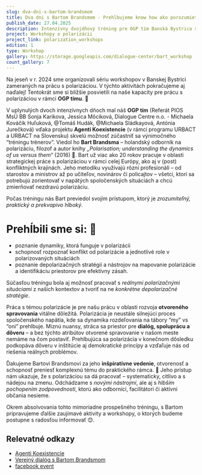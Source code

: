 ```yaml
---
slug: dva-dni-s-bartom-brandsmom
title: Dva dni s Bartom Brandsmom - Prehlbujeme know how ako porozumieť polarizácii a ako s ňou efektívne pracovať
publish_date: 27.04.2025
description: Intenzívny dvojdňový tréning pre OGP tím Banská Bystrica s expertom Bartom Brandsmom zameraný na prehĺbenie know-how v práci s polarizáciou, v rámci projektu Agenti Koexistencie.
project: Workshopy o polarizácii
project_link: polarization_workshops
edition: 1
type: Workshop
gallery: https://storage.googleapis.com/dialogue-center/bart_workshop
count_gallery: 7
---
```






Na jeseň v r. 2024 sme organizovali sériu workshopov v Banskej Bystrici zameraných na prácu s polarizáciou. V týchto aktivitách pokračujeme aj naďalej! Tentokrát sme si bližšie posvietili na naše kapacity pre prácu s polarizáciou v rámci **OGP tímu**. 🎯


V uplynulých dvoch intenzívnych dňoch mal náš **OGP tím** (Referát PIOS MsÚ BB Sonja Karikova, Jessica Môciková, Dialogue Centre n.o. - Michaela Kováčik Huľuková, @Tomáš Hudák, @Michaela Sládkayová, Antónia Jurečková) vďaka projektu **Agenti Koexistencie** (v rámci programu URBACT a URBACT na Slovensku) skvelú možnosť zúčastniť sa výnimočného “tréningu trénerov”. Viedol ho **Bart Brandsma** – holandský odborník na polarizáciu, filozof a autor knihy *„Polarisation; understanding the dynamics of us versus them“* (2016) 📖. Bart už viac ako 20 rokov pracuje v oblasti strategickej práce s polarizáciou v rámci celej Európy, ako aj v (post) konfliktných krajinách. Jeho metodiku využívajú rôzni profesionáli – od starostov a ministrov až po učiteľov, novinárov či policajtov – všetci, ktorí sa potrebujú zorientovať v napätých spoločenských situáciách a chcú zmierňovať nezdravú polarizáciu.

Počas tréningu nás Bart previedol svojím prístupom, ktorý je *zrozumiteľný, praktický a prekvapivo hlboký*.

# Prehĺbili sme si: 🧠
 - poznanie dynamiky, ktorá funguje v polarizácii
 - schopnosť rozpoznať konflikt od polarizácie a jednotlivé role v polarizovaných situáciách
 - poznanie depolarizačných stratégií a nástrojov na mapovanie polarizácie a identifikáciu priestorov pre efektívny zásah.

Súčasťou tréningu bola aj možnosť pracovať s *reálnymi polarizačnými situáciami* z našich kontextov a tvoriť na ne *konkrétne depolarizačné stratégie*.

Práca s témou polarizácie je pre našu prácu v oblasti rozvoja **otvoreného spravovania** vitálne dôležitá. Polarizácia je neustále silnejúci proces spoločenského napätia, kde sa dynamika rozdeľovania na tábory “my” vs “oni” prehlbuje. Miznú nuansy, stráca sa priestor pre **dialóg, spoluprácu a dôveru** – a bez týchto atribútov otvorené spravovanie v našom meste nemáme na čom postaviť. Prehlbujúca sa polarizácia v konečnom dôsledku podkopáva dôveru v inštitúcie aj demokratické princípy a vzďaľuje nás od riešenia reálnych problémov.

Ďakujeme Bartovi Brandsmovi za jeho **inšpiratívne vedenie**, otvorenosť a schopnosť preniesť komplexnú tému do praktického rámca. 🙏 Jeho prístup nám ukazuje, že s polarizáciou sa dá pracovať – systematicky, citlivo a s nádejou na zmenu. Odchádzame s *novými nástrojmi*, ale aj s *hlbším pochopením zodpovednosti*, ktorú ako odborníci, facilitátori či aktívni občania nesieme.

Okrem absolvovania tohto mimoriadne prospešného tréningu, s Bartom pripravujeme ďalšie zaujímavé aktivity a workshopy, o ktorých budeme postupne s radosťou informovať 😊.

<h2 class="text-3xl mt-8 self-start">Relevatné odkazy</h2>
    <div class="md:mx-2 self-start">
      <ul
        class="max-w-md space-y-1 text-gray-500 list-disc list-inside dark:text-gray-400"
      >
        <li>
          <a
            href="https://dialoguecentre.eu/projects/agents/"
            target="_blank"
            rel="noopener noreferrer"
            class="font-medium text-blue-600 dark:text-blue-500 hover:underline"
          >
            Agenti Koexistencie
          </a>
        </li>
        <li>
          <a
            href="https://dialoguecentre.eu/events/2-dostava-sa-ti-online-polarizacia-pod-kozu-verejny-dialog-9/"
            target="_blank"
            rel="noopener noreferrer"
            class="font-medium text-blue-600 dark:text-blue-500 hover:underline"
          >
            Verejný dialóg s Bartom Brandsmom
          </a>
        </li>
        <li>
          <a
            href="https://www.facebook.com/share/p/16DN6R86h6/?mibextid=wwXIfr"
            target="_blank"
            rel="noopener noreferrer"
            class="font-medium text-blue-600 dark:text-blue-500 hover:underline"
          >
            facebook event
          </a>
        </li>
      </ul>
    </div>


